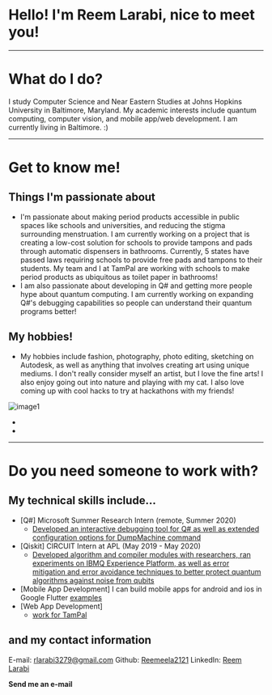 # Hello! I'm Reem Larabi, nice to meet you!

---

# What do I do?

I study Computer Science and Near Eastern Studies at Johns Hopkins University in Baltimore, Maryland. 
My academic interests include quantum computing, computer vision, and mobile app/web development.
I am currently living in Baltimore. :)

[//]: # (Here is where we'll put the location)

---

# Get to know me!

## Things I'm passionate about

 -  I'm passionate about making period products accessible in public spaces like schools and universities, and reducing the stigma surrounding menstruation. I am currently working on a project that is creating a low-cost solution for schools to provide tampons and pads through automatic dispensers in bathrooms. Currently, 5 states have passed laws requiring schools to provide free pads and tampons to their students. My team and I at TamPal are working with schools to make period products as ubiquitous as toilet paper in bathrooms! 
 - I am also passionate about developing in Q# and getting more people hype about quantum computing. I am currently working on expanding Q#'s debugging capabilities so people can understand their quantum programs better!

## My hobbies!

 -  My hobbies include fashion, photography, photo editing, sketching on Autodesk, as well as anything that involves creating art using
 unique mediums. I don't really consider myself an artist, but I love the fine arts! I also enjoy going out into nature and playing with my cat. I also love coming up with cool hacks to try at hackathons with my friends! 

![image1](/to/image.jpg)

 -  
 -  

---

# Do you need someone to work with?

## My technical skills include...

 -  [Q#]   Microsoft Summer Research Intern (remote, Summer 2020)
     -  [Developed an interactive debugging tool for Q# as well as extended configuration options for DumpMachine command](https://github.com/microsoft/iqsharp)
 -  [Qiskit] CIRCUIT Intern at APL (May 2019 - May 2020)
    -  [Developed algorithm and compiler modules with researchers, ran experiments on IBMQ Experience Platform, as well as error mitigation and error avoidance techniques to better protect quantum algorithms against noise from qubits](https://www.jhuapl.edu/PressRelease/200922-quantum-decoherence-training-a-dragon)
- [Mobile App Development] I can build mobile apps for android and ios in Google Flutter
    [examples](https://www.devpost.com/Reemeela2121)
-  [Web App Development]
    - [work for TamPal](https://tampal.web.app)


## and my contact information

E-mail: [rlarabi3279@gmail.com](mailto:rlarabi3279@gmail.com)
Github: [Reemeela2121](https://github.com/Reemeela2121)
LinkedIn: [Reem Larabi](https://linkedin.com/)

**Send me an e-mail**

[//]: # (We can add a send-message form here)
